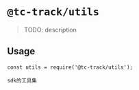 # `@tc-track/utils`

> TODO: description

## Usage

```
const utils = require('@tc-track/utils');

sdk的工具集
```
